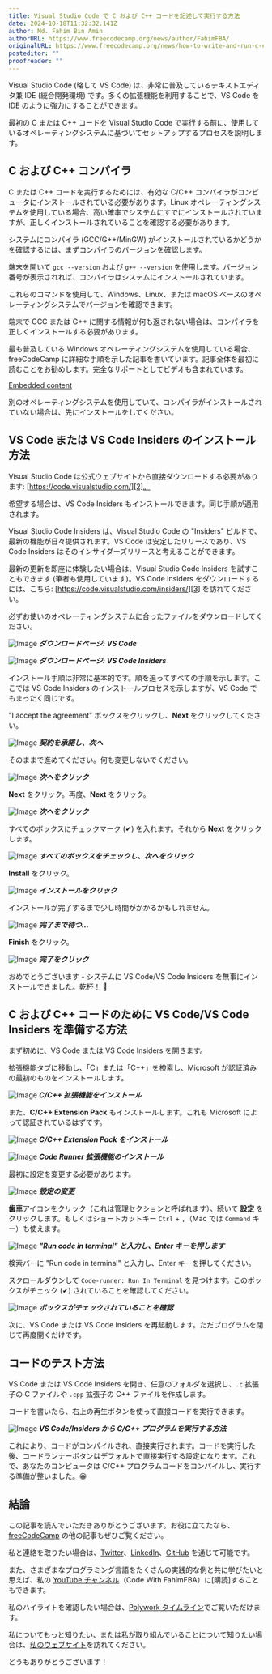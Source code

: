```yaml
---
title: Visual Studio Code で C および C++ コードを記述して実行する方法
date: 2024-10-18T11:32:32.141Z
author: Md. Fahim Bin Amin
authorURL: https://www.freecodecamp.org/news/author/FahimFBA/
originalURL: https://www.freecodecamp.org/news/how-to-write-and-run-c-cpp-code-on-visual-studio-code/
posteditor: ""
proofreader: ""
---
```


Visual Studio Code (略して VS Code) は、非常に普及しているテキストエディタ兼 IDE (統合開発環境) です。多くの拡張機能を利用することで、VS Code を IDE のように強力にすることができます。

<!-- more -->

最初の C または C++ コードを Visual Studio Code で実行する前に、使用しているオペレーティングシステムに基づいてセットアップするプロセスを説明します。

## C および C++ コンパイラ

C または C++ コードを実行するためには、有効な C/C++ コンパイラがコンピュータにインストールされている必要があります。Linux オペレーティングシステムを使用している場合、高い確率でシステムにすでにインストールされていますが、正しくインストールされていることを確認する必要があります。

システムにコンパイラ (GCC/G++/MinGW) がインストールされているかどうかを確認するには、まずコンパイラのバージョンを確認します。

端末を開いて `gcc --version` および `g++ --version` を使用します。バージョン番号が表示されれば、コンパイラはシステムにインストールされています。

これらのコマンドを使用して、Windows、Linux、または macOS ベースのオペレーティングシステムでバージョンを確認できます。

端末で GCC または G++ に関する情報が何も返されない場合は、コンパイラを正しくインストールする必要があります。

最も普及している Windows オペレーティングシステムを使用している場合、freeCodeCamp に詳細な手順を示した記事を書いています。記事全体を最初に読むことをお勧めします。完全なサポートとしてビデオも含まれています。

[Embedded content][1]

別のオペレーティングシステムを使用していて、コンパイラがインストールされていない場合は、先にインストールをしてください。

## VS Code または VS Code Insiders のインストール方法

Visual Studio Code は公式ウェブサイトから直接ダウンロードする必要があります: [https://code.visualstudio.com/][2]。

希望する場合は、VS Code Insiders もインストールできます。同じ手順が適用されます。

Visual Studio Code Insiders は、Visual Studio Code の "Insiders" ビルドで、最新の機能が日々提供されます。VS Code は安定したリリースであり、VS Code Insiders はそのインサイダーズリリースと考えることができます。

最新の更新を即座に体験したい場合は、Visual Studio Code Insiders を試すこともできます (筆者も使用しています)。VS Code Insiders をダウンロードするには、こちら: [https://code.visualstudio.com/insiders/][3] を訪れてください。

必ずお使いのオペレーティングシステムに合ったファイルをダウンロードしてください。

![Image](https://www.freecodecamp.org/news/content/images/2023/01/image-163.png) _**ダウンロードページ: VS Code**_

![Image](https://www.freecodecamp.org/news/content/images/2023/01/image-164.png) _**ダウンロードページ: VS Code Insiders**_

インストール手順は非常に基本的です。順を追ってすべての手順を示します。ここでは VS Code Insiders のインストールプロセスを示しますが、VS Code でもまったく同じです。

"I accept the agreement" ボックスをクリックし、**Next** をクリックしてください。

![Image](https://www.freecodecamp.org/news/content/images/2023/01/image-165.png) _**契約を承諾し、次へ**_

そのままで進めてください。何も変更しないでください。

![Image](https://www.freecodecamp.org/news/content/images/2023/01/image-168.png) _**次へをクリック**_

**Next** をクリック。再度、**Next** をクリック。

![Image](https://www.freecodecamp.org/news/content/images/2023/01/image-170.png) _**次へをクリック**_

すべてのボックスにチェックマーク (✔) を入れます。それから **Next** をクリックします。

![Image](https://www.freecodecamp.org/news/content/images/2023/01/image-171.png) _**すべてのボックスをチェックし、次へをクリック**_

**Install** をクリック。

![Image](https://www.freecodecamp.org/news/content/images/2023/01/image-172.png) _**インストールをクリック**_

インストールが完了するまで少し時間がかかるかもしれません。

![Image](https://www.freecodecamp.org/news/content/images/2023/01/image-173.png) _**完了まで待つ...**_

**Finish** をクリック。

![Image](https://www.freecodecamp.org/news/content/images/2023/01/image-175.png) _**完了をクリック**_

おめでとうございます - システムに VS Code/VS Code Insiders を無事にインストールできました。乾杯！ 🥂

## C および C++ コードのために VS Code/VS Code Insiders を準備する方法

まず初めに、VS Code または VS Code Insiders を開きます。

拡張機能タブに移動し、「C」または「C++」を検索し、Microsoft が認証済みの最初のものをインストールします。

![Image](https://www.freecodecamp.org/news/content/images/2023/01/image-178.png) _**C/C++ 拡張機能をインストール**_

また、**C/C++ Extension Pack** もインストールします。これも Microsoft によって認証されているはずです。

![Image](https://www.freecodecamp.org/news/content/images/2023/01/image-179.png) _**C/C++ Extension Pack をインストール**_



![Image](https://www.freecodecamp.org/news/content/images/2023/01/image-180.png) _**Code Runner 拡張機能のインストール**_

最初に設定を変更する必要があります。

![Image](https://www.freecodecamp.org/news/content/images/2023/01/image-177.png) _**設定の変更**_

**歯車**アイコンをクリック（これは管理セクションと呼ばれます）、続いて **設定** をクリックします。もしくはショートカットキー `Ctrl` + `,`（Mac では `Command` キー）も使えます。

![Image](https://www.freecodecamp.org/news/content/images/2023/01/image-182.png) _**"Run code in terminal" と入力し、Enter キーを押します**_

検索バーに "Run code in terminal" と入力し、Enter キーを押してください。

スクロールダウンして `Code-runner: Run In Terminal` を見つけます。このボックスがチェック (✔) されていることを確認してください。

![Image](https://www.freecodecamp.org/news/content/images/2023/01/image-184.png) _**ボックスがチェックされていることを確認**_

次に、VS Code または VS Code Insiders を再起動します。ただプログラムを閉じて再度開くだけです。

## コードのテスト方法

VS Code または VS Code Insiders を開き、任意のフォルダを選択し、`.c` 拡張子の C ファイルや `.cpp` 拡張子の C++ ファイルを作成します。

コードを書いたら、右上の再生ボタンを使って直接コードを実行できます。

![Image](https://www.freecodecamp.org/news/content/images/2023/01/image-185.png) _**VS Code/Insiders から C/C++ プログラムを実行する方法**_

これにより、コードがコンパイルされ、直接実行されます。コードを実行した後、コードランナーボタンはデフォルトで直接実行する設定になります。これで、あなたのコンピュータは C/C++ プログラムコードをコンパイルし、実行する準備が整いました。😀

## 結論

この記事を読んでいただきありがとうございます。お役に立てたなら、[freeCodeCamp][4] の他の記事もぜひご覧ください。

私と連絡を取りたい場合は、[Twitter][5]、[LinkedIn][6]、[GitHub][7] を通じて可能です。

また、さまざまなプログラミング言語をたくさんの実践的な例と共に学びたいと思えば、私の [YouTube チャンネル][8]（Code With FahimFBA）に[購読]することもできます。

私のハイライトを確認したい場合は、[Polywork タイムライン][9]でご覧いただけます。

私についてもっと知りたい、または私が取り組んでいることについて知りたい場合は、[私のウェブサイト][10]を訪れてください。

どうもありがとうございます！

[1]: https://www.freecodecamp.org/news/how-to-install-c-and-cpp-compiler-on-windows/
[2]: https://code.visualstudio.com/
[3]: https://code.visualstudio.com/insiders/
[4]: https://www.freecodecamp.org/news/author/fahimbinamin/
[5]: https://twitter.com/Fahim_FBA
[6]: https://www.linkedin.com/in/fahimfba/
[7]: https://github.com/FahimFBA
[8]: https://www.youtube.com/@FahimAmin?sub_confirmation=1
[9]: https://www.polywork.com/fahimbinamin
[10]: https://fahimbinamin.com/

